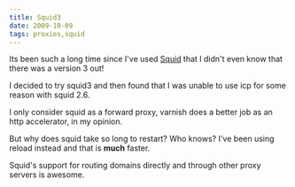 ```yaml
---
title: Squid3
date: 2009-10-09
tags: proxies,squid
---
```

Its been such a long time since I've used [Squid](http://www.docunext.com/wiki/Squid) that I didn't even know that there was a version 3 out!

I decided to try squid3 and then found that I was unable to use icp for some reason with squid 2.6.

I only consider squid as a forward proxy, varnish does a better job as an http accelerator, in my opinion.

But why does squid take so long to restart? Who knows? I've been using reload instead and that is **much** faster.

Squid's support for routing domains directly and through other proxy servers is awesome.

